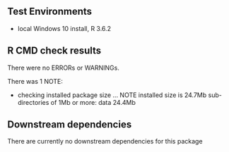 ## Test Environments
* local Windows 10 install, R 3.6.2


## R CMD check results
There were no ERRORs or WARNINGs.

There was 1 NOTE:

* checking installed package size ... NOTE
  installed size is 24.7Mb
  sub-directories of 1Mb or more:
    data  24.4Mb
	

## Downstream dependencies
There are currently no downstream dependencies for this package